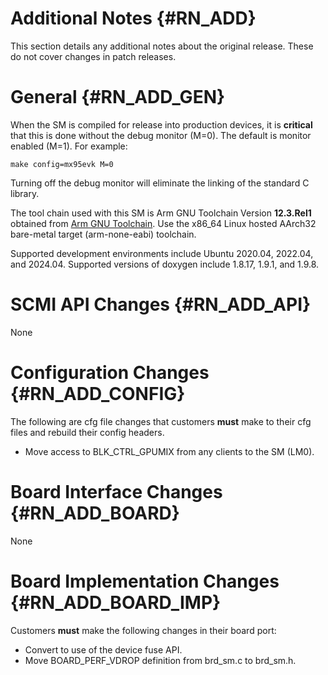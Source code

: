 Additional Notes {#RN_ADD}
================

This section details any additional notes about the original release. These do not cover
changes in patch releases.

General {#RN_ADD_GEN}
=======

When the SM is compiled for release into production devices, it is **critical** that this
is done without the debug monitor (M=0). The default is monitor enabled (M=1). For example:

	make config=mx95evk M=0

Turning off the debug monitor will eliminate the linking of the standard C library.

The tool chain used with this SM is Arm GNU Toolchain Version **12.3.Rel1** obtained from 
[Arm GNU Toolchain](https://developer.arm.com/Tools%20and%20Software/GNU%20Toolchain).
Use the x86_64 Linux hosted AArch32 bare-metal target (arm-none-eabi) toolchain.

Supported development environments include Ubuntu 2020.04, 2022.04, and 2024.04. Supported
versions of doxygen include 1.8.17, 1.9.1, and 1.9.8.

SCMI API Changes {#RN_ADD_API}
================

None

Configuration Changes {#RN_ADD_CONFIG}
=====================

The following are cfg file changes that customers **must** make to their cfg files
and rebuild their config headers.

- Move access to BLK_CTRL_GPUMIX from any clients to the SM (LM0).

Board Interface Changes {#RN_ADD_BOARD}
=======================

None

Board Implementation Changes {#RN_ADD_BOARD_IMP}
============================

Customers **must** make the following changes in their board port:

- Convert to use of the device fuse API.
- Move BOARD_PERF_VDROP definition from brd_sm.c to brd_sm.h.

